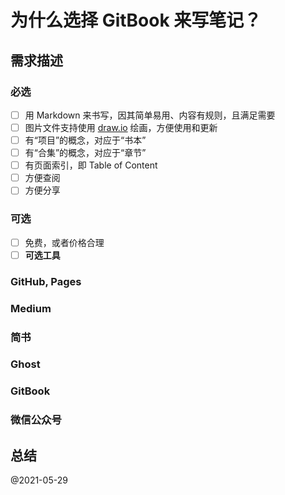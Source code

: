 # 为什么选择 GitBook 来写笔记？

## 需求描述

### 必选

* [ ] 用 Markdown 来书写，因其简单易用、内容有规则，且满足需要
* [ ] 图片文件支持使用 [draw.io](https://www.diagrams.net) 绘画，方便使用和更新
* [ ] 有“项目”的概念，对应于“书本”
* [ ] 有“合集”的概念，对应于“章节”
* [ ] 有页面索引，即 Table of Content
* [ ] 方便查阅
* [ ] 方便分享

### 可选

* [ ] 免费，或者价格合理
* [ ] **可选工具**

### GitHub, Pages

### Medium

### 简书

### Ghost

### GitBook

### 微信公众号

## 总结

@2021-05-29

